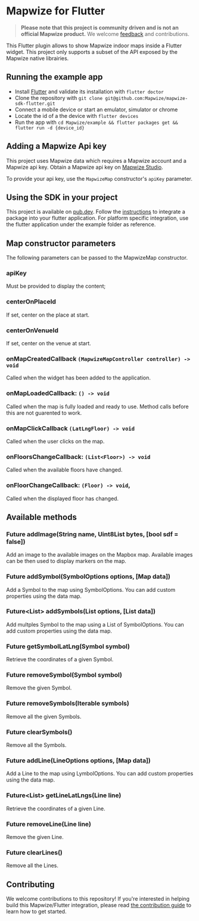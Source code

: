 # Mapwize for Flutter

> **Please note that this project is community driven and is not an official Mapwize product.** We welcome [feedback](https://github.com/Mapwize/mapwize-sdk-flutter/issues) and contributions.

This Flutter plugin allows to show Mapwize indoor maps inside a Flutter widget. This project only supports a subset of the API exposed by the Mapwize native librairies.

## Running the example app

- Install [Flutter](https://flutter.io/get-started/) and validate its installation with `flutter doctor`
- Clone the repository with `git clone git@github.com:Mapwize/mapwize-sdk-flutter.git`
- Connect a mobile device or start an emulator, simulator or chrome
- Locate the id of a the device with `flutter devices`
- Run the app with `cd Mapwize/example && flutter packages get && flutter run -d {device_id}`

## Adding a Mapwize Api key

This project uses Mapwize data which requires a Mapwize account and a Mapwize api key. Obtain a Mapwize api key on [Mapwize Studio](https://studio.mapwize.io/).

To provide your api key, use the  `MapwizeMap` constructor's `apiKey` parameter.

## Using the SDK in your project

This project is available on [pub.dev](https://pub.dev/packages/mapwize_sdk). Follow the [instructions](https://flutter.dev/docs/development/packages-and-plugins/using-packages#adding-a-package-dependency-to-an-app) to integrate a package into your flutter application. For platform specific integration, use the flutter application under the example folder as reference.

## Map constructor parameters

The following parameters can be passed to the MapwizeMap constructor.

### apiKey

Must be provided to display the content;

### centerOnPlaceId

If set, center on the place at start.

### centerOnVenueId

If set, center on the venue at start.

### onMapCreatedCallback `(MapwizeMapController controller) -> void`

Called when the widget has been added to the application.

### onMapLoadedCallback: `() -> void`

Called when the map is fully loaded and ready to use. Method calls before this are not guarented to work.

### onMapClickCallback `(LatLngFloor) -> void`

Called when the user clicks on the map.

### onFloorsChangeCallback: `(List<Floor>) -> void`

Called when the available floors have changed.

### onFloorChangeCallback: `(Floor) -> void`,

Called when the displayed floor has changed.

## Available methods

### Future<void> addImage(String name, Uint8List bytes, [bool sdf = false])

Add an image to the available images on the Mapbox map. Available images can be then used to display markers on the map.

### Future<Symbol> addSymbol(SymbolOptions options, [Map data])

Add a Symbol to the map using SymbolOptions. You can add custom properties using the data map.

### Future<List<Symbol>> addSymbols(List<SymbolOptions> options, [List<Map> data])

Add multples Symbol to the map using a List of SymbolOptions. You can add custom properties using the data map.

### Future<LatLng> getSymbolLatLng(Symbol symbol)

Retrieve the coordinates of a given Symbol.

### Future<void> removeSymbol(Symbol symbol)

Remove the given Symbol.

### Future<void> removeSymbols(Iterable<Symbol> symbols)

Remove all the given Symbols.

### Future<void> clearSymbols()

Remove all the Symbols.

### Future<Line> addLine(LineOptions options, [Map data])

Add a Line to the map using LymbolOptions. You can add custom properties using the data map.

### Future<List<LatLng>> getLineLatLngs(Line line)

Retrieve the coordinates of a given Line.

### Future<void> removeLine(Line line)

Remove the given Line.

### Future<void> clearLines()

Remove all the Lines.

## Contributing

We welcome contributions to this repository! If you're interested in helping build this Mapwize/Flutter integration, please read [the contribution guide](https://github.com/tobrun/mapwize-sdk-flutter/blob/master/CONTRIBUTING.md) to learn how to get started.
